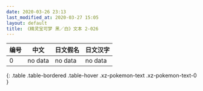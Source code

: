 ```yaml
---
date: 2020-03-26 23:13
last_modified_at: 2020-03-27 15:05
layout: default
title: 《精灵宝可梦 黑／白》文本 2-026
---
```

| 编号 | 中文 | 日文假名 | 日文汉字 |
| ---- | ---- | ---- | --- |
| 0 | no data | no data | no data |
{: .table .table-bordered .table-hover .xz-pokemon-text .xz-pokemon-text-0 }